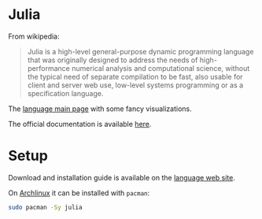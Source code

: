 Julia
=====

From wikipedia:
> Julia is a high-level general-purpose dynamic programming language that was originally designed to address the needs of high-performance numerical analysis and computational science, without the typical need of separate compilation to be fast, also usable for client and server web use, low-level systems programming or as a specification language.

The [language main page](https://julialang.org/) with some fancy visualizations.

The official documentation is available [here](https://docs.julialang.org/en/v1/).

# Setup

Download and installation guide is available on the [language web site](https://julialang.org/downloads/).

On [Archlinux](https://wiki.archlinux.org/index.php/Julia) it can be installed with ```pacman```:

```bash
sudo pacman -Sy julia
```
